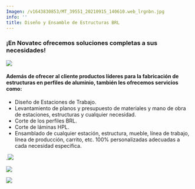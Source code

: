 ```yaml
---
Imagen: /v1643830853/MT_39551_20210915_140610.web_lrgnbn.jpg
info: ''
title: Diseño y Ensamble de Estructuras BRL
---
```





### ¡En Novatec ofrecemos soluciones completas a sus necesidades!

![](https://res.cloudinary.com/novatec/v1655222750/WhatsApp_Image_2022-06-14_at_10.03.06_AM__1_-removebg-preview_o3xbw5.png)

#### Además de ofrecer al cliente productos líderes para la fabricación de estructuras en perfiles de aluminio, también les ofrecemos servicios como:

* Diseño de Estaciones de Trabajo.
* Levantamiento de planos y presupuesto de materiales y mano de obra de estaciones, estructuras y cualquier necesidad.
* Corte de los perfiles BRL.
* Corte de láminas HPL.
* Ensamblado de cualquier estación, estructura, mueble, línea de trabajo, línea de producción, carrito, etc. 100% personalizadas adecuadas a cada necesidad específica.

.![](https://res.cloudinary.com/novatec/v1655222864/3982_apnegk.png)

![](https://res.cloudinary.com/novatec/v1655222825/19096_qpquhb.png)

![](https://res.cloudinary.com/novatec/v1647974594/MicrosoftTeams-image_66_pe8swq.jpg)
